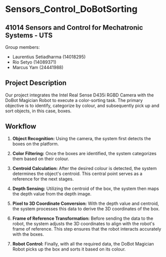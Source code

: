 # Sensors_Control_DoBotSorting
## 41014 Sensors and Control for Mechatronic Systems - UTS

Group members:
- Laurentius Setiadharma (14018295)
- Rio Setyo (14089371)
- Marcus Yam (24441988)

## Project Description
Our project integrates the Intel Real Sense D435i RGBD Camera with the DoBot Magician Robot to execute a color-sorting task. The primary objective is to identify, categorize by colour, and subsequently pick up and sort objects, in this case, boxes.

## Workflow
1. **Object Recognition:** Using the camera, the system first detects the boxes on the platform.
2. **Color Filtering:** Once the boxes are identified, the system categorizes them based on their colour.
3. **Centroid Calculation:** After the desired colour is detected, the system determines the object's centroid. This central point serves as a reference for the next stages.

4. **Depth Sensing:** Utilizing the centroid of the box, the system then maps the depth value from the depth image.

5. **Pixel to 3D Coordinate Conversion:** With the depth value and centroid, the system processes this data to derive the 3D coordinates of the box.

6. **Frame of Reference Transformation:** Before sending the data to the robot, the system adjusts the 3D coordinates to align with the robot's frame of reference. This step ensures that the robot interacts accurately with the boxes.

7. **Robot Control:** Finally, with all the required data, the DoBot Magician Robot picks up the box and sorts it based on its colour.

